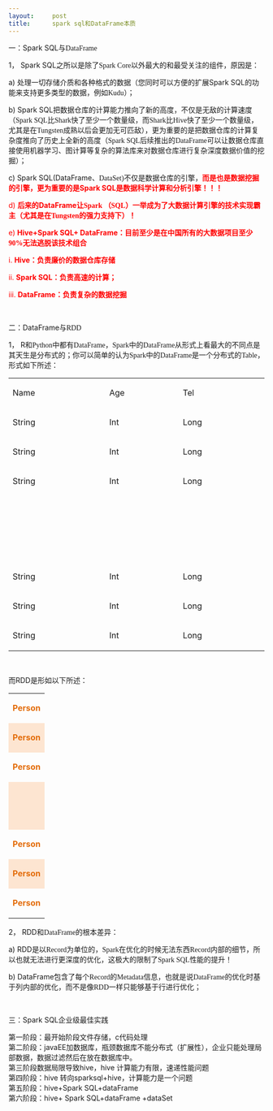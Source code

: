 ```yaml
---
layout:     post
title:      spark sql和DataFrame本质
---
```

<div id="article_content" class="article_content clearfix csdn-tracking-statistics" data-pid="blog" data-mod="popu_307" data-dsm="post">
								            <link rel="stylesheet" href="https://csdnimg.cn/release/phoenix/template/css/ck_htmledit_views-f76675cdea.css">
						<div class="htmledit_views" id="content_views">
                
<p><span style="font-family:'宋体';">一：</span>Spark SQL<span style="font-family:'宋体';">与</span><span style="font-family:Calibri;">DataFrame</span></p>
<p>1， Spark SQL<span style="font-family:'宋体';">之所以是除了</span><span style="font-family:Calibri;">Spark Core</span><span style="font-family:'宋体';">以外最大的和最受关注的组件，原因是：</span></p>
<p>a) <span style="font-family:'宋体';">处理一切存储介质和各种格式的数据（您同时可以方便的扩展</span>Spark SQL<span style="font-family:'宋体';">的功能来支持更多类型的数据，例如</span><span style="font-family:Calibri;">Kudu</span><span style="font-family:'宋体';">）；</span></p>
<p>b) Spark SQL<span style="font-family:'宋体';">把数据仓库的计算能力推向了新的高度，不仅是无敌的计算速度（</span><span style="font-family:Calibri;">Spark SQL</span><span style="font-family:'宋体';">比</span><span style="font-family:Calibri;">Shark</span><span style="font-family:'宋体';">快了至少一个数量级，而</span><span style="font-family:Calibri;">Shark</span><span style="font-family:'宋体';">比</span><span style="font-family:Calibri;">Hive</span><span style="font-family:'宋体';">快了至少一个数量级，尤其是在</span><span style="font-family:Calibri;">Tungsten</span><span style="font-family:'宋体';">成熟以后会更加无可匹敌），更为重要的是把数据仓库的计算复杂度推向了历史上全新的高度（</span><span style="font-family:Calibri;">Spark
 SQL</span><span style="font-family:'宋体';">后续推出的</span><span style="font-family:Calibri;">DataFrame</span><span style="font-family:'宋体';">可以让数据仓库直接使用机器学习、图计算等复杂的算法库来对数据仓库进行复杂深度数据价值的挖掘）；</span></p>
<p>c) Spark SQL(DataFrame<span style="font-family:'宋体';">、</span><span style="font-family:Calibri;">DataSet)</span><span style="font-family:'宋体';">不仅是数据仓库的引擎，</span><strong><span style="color:rgb(255,0,0);"><span style="font-family:'宋体';">而是也是数据挖掘的引擎，更为重要的是</span>Spark
 SQL<span style="font-family:'宋体';">是数据科学计算和分析引擎！！！</span></span></strong></p>
<p><span style="color:rgb(255,0,0);">d) </span><strong><span style="color:rgb(255,0,0);"><span style="font-family:'宋体';">后来的</span>DataFrame<span style="font-family:'宋体';">让</span><span style="font-family:Calibri;">Spark
</span><span style="font-family:'宋体';">（</span><span style="font-family:Calibri;">SQL</span><span style="font-family:'宋体';">）一举成为了大数据计算引擎的技术实现霸主（尤其是在</span><span style="font-family:Calibri;">Tungsten</span><span style="font-family:'宋体';">的强力支持下）！</span></span></strong></p>
<p><span style="color:rgb(255,0,0);">e) </span><strong><span style="color:rgb(255,0,0);">Hive+Spark SQL+ DataFrame<span style="font-family:'宋体';">：目前至少是在中国所有的大数据项目至少</span><span style="font-family:Calibri;">90%</span><span style="font-family:'宋体';">无法逃脱该技术组合</span></span></strong></p>
<p><span style="color:rgb(255,0,0);">i. </span><strong><span style="color:rgb(255,0,0);">Hive<span style="font-family:'宋体';">：负责廉价的数据仓库存储</span></span></strong></p>
<p><span style="color:rgb(255,0,0);">ii. </span><strong><span style="color:rgb(255,0,0);">Spark SQL<span style="font-family:'宋体';">：负责高速的计算；</span></span></strong></p>
<p><span style="color:rgb(255,0,0);">iii. </span><strong><span style="color:rgb(255,0,0);">DataFrame<span style="font-family:'宋体';">：负责复杂的数据挖掘</span></span></strong></p>
<p> </p>
<p><span style="font-family:'宋体';">二：</span>DataFrame<span style="font-family:'宋体';">与</span><span style="font-family:Calibri;">RDD</span></p>
<p>1， R<span style="font-family:'宋体';">和</span><span style="font-family:Calibri;">Python</span><span style="font-family:'宋体';">中都有</span><span style="font-family:Calibri;">DataFrame</span><span style="font-family:'宋体';">，</span><span style="font-family:Calibri;">Spark</span><span style="font-family:'宋体';">中的</span><span style="font-family:Calibri;">DataFrame</span><span style="font-family:'宋体';">从形式上看最大的不同点是其天生是分布式的；你可以简单的认为</span><span style="font-family:Calibri;">Spark</span><span style="font-family:'宋体';">中的</span><span style="font-family:Calibri;">DataFrame</span><span style="font-family:'宋体';">是一个分布式的</span><span style="font-family:Calibri;">Table</span><span style="font-family:'宋体';">，形式如下所述：</span></p>
<table><tbody><tr><td valign="top">
<p>Name</p>
</td>
<td valign="top">
<p>Age</p>
</td>
<td valign="top">
<p>Tel</p>
</td>
</tr><tr><td valign="top">
<p>String</p>
</td>
<td valign="top">
<p>Int</p>
</td>
<td valign="top">
<p>Long</p>
</td>
</tr><tr><td valign="top">
<p>String</p>
</td>
<td valign="top">
<p>Int</p>
</td>
<td valign="top">
<p>Long</p>
</td>
</tr><tr><td valign="top">
<p>String</p>
</td>
<td valign="top">
<p>Int</p>
</td>
<td valign="top">
<p>Long</p>
</td>
</tr><tr><td width="544" valign="top" colspan="3">
<p> </p>
<p> </p>
<p> </p>
</td>
</tr><tr><td valign="top">
<p>String</p>
</td>
<td valign="top">
<p>Int</p>
</td>
<td valign="top">
<p>Long</p>
</td>
</tr><tr><td valign="top">
<p>String</p>
</td>
<td valign="top">
<p>Int</p>
</td>
<td valign="top">
<p>Long</p>
</td>
</tr><tr><td valign="top">
<p>String</p>
</td>
<td valign="top">
<p>Int</p>
</td>
<td valign="top">
<p>Long</p>
</td>
</tr></tbody></table><p> </p>
<p><span style="font-family:'宋体';">而</span>RDD<span style="font-family:'宋体';">是形如以下所述：</span></p>
<table><tbody><tr><td valign="top">
<p align="center"><strong><span style="color:rgb(227,108,9);">Person</span></strong></p>
</td>
</tr><tr><td valign="top" style="background:rgb(253,229,209);">
<p align="center"><strong><span style="color:rgb(227,108,9);">Person</span></strong></p>
</td>
</tr><tr><td valign="top">
<p align="center"><strong><span style="color:rgb(227,108,9);">Person</span></strong></p>
</td>
</tr><tr><td valign="top" style="background:rgb(253,229,209);">
<p align="center"><strong><span style="color:rgb(227,108,9);"> </span></strong></p>
<p align="center"><strong><span style="color:rgb(227,108,9);"> </span></strong></p>
</td>
</tr><tr><td valign="top">
<p align="center"><strong><span style="color:rgb(227,108,9);">Person</span></strong></p>
</td>
</tr><tr><td valign="top" style="background:rgb(253,229,209);">
<p align="center"><strong><span style="color:rgb(227,108,9);">Person</span></strong></p>
</td>
</tr><tr><td valign="top">
<p align="center"><strong><span style="color:rgb(227,108,9);">Person</span></strong></p>
</td>
</tr></tbody></table><p>2， RDD<span style="font-family:'宋体';">和</span><span style="font-family:Calibri;">DataFrame</span><span style="font-family:'宋体';">的根本差异：</span></p>
<p>a) RDD<span style="font-family:'宋体';">是以</span><span style="font-family:Calibri;">Record</span><span style="font-family:'宋体';">为单位的，</span><span style="font-family:Calibri;">Spark</span><span style="font-family:'宋体';">在优化的时候无法东西</span><span style="font-family:Calibri;">Record</span><span style="font-family:'宋体';">内部的细节，所以也就无法进行更深度的优化，这极大的限制了</span><span style="font-family:Calibri;">Spark
 SQL</span><span style="font-family:'宋体';">性能的提升！</span></p>
<p>b) DataFrame<span style="font-family:'宋体';">包含了每个</span><span style="font-family:Calibri;">Record</span><span style="font-family:'宋体';">的</span><span style="font-family:Calibri;">Metadata</span><span style="font-family:'宋体';">信息，也就是说</span><span style="font-family:Calibri;">DataFrame</span><span style="font-family:'宋体';">的优化时基于列内部的优化，而不是像</span><span style="font-family:Calibri;">RDD</span><span style="font-family:'宋体';">一样只能够基于行进行优化；</span></p>
<p> </p>
<p><span style="font-family:'宋体';">三：</span>Spark SQL<span style="font-family:'宋体';">企业级最佳实践</span></p>
<p><span style="font-family:'宋体';">第一阶段：最开始阶段文件存储，</span>c代码处理<br><span style="font-family:'宋体';">第二阶段：</span>javaEE加数据库，瓶颈数据库不能分布式（扩展性），企业只能处理局部数据，数据过滤然后在放在数据库中。<br><span style="font-family:'宋体';">第三阶段数据局限导致</span>hive，hive 计算能力有限，速递性能问题<br><span style="font-family:'宋体';">第四阶段：</span>hive 转向sparksql+hive，计算能力是一个问题<br><span style="font-family:'宋体';">第五阶段：</span>hive+Spark SQL+dataFrame<br><span style="font-family:'宋体';">第六阶段：</span>hive+ Spark SQL+dataFrame +dataSet</p>
<p> </p>
<p> </p>
<p> </p>
<p> </p>
<p> </p>
            </div>
                </div>